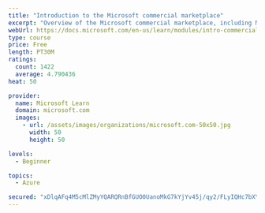```yaml
---
title: "Introduction to the Microsoft commercial marketplace"
excerpt: "Overview of the Microsoft commercial marketplace, including Microsoft AppSource, Azure Marketplace, offer types, and Marketplace Rewards"
webUrl: https://docs.microsoft.com/en-us/learn/modules/intro-commercial-marketplace/
type: course
price: Free
length: PT30M
ratings:
  count: 1422
  average: 4.790436
heat: 50

provider:
  name: Microsoft Learn
  domain: microsoft.com
  images:
    - url: /assets/images/organizations/microsoft.com-50x50.jpg
      width: 50
      height: 50

levels:
  - Beginner

topics:
  - Azure

secured: "xDlqAFq4M5cMlZMyYQARQRnBfGUO0UanoMkG7kYjYv45j/qy2/FLyIQHc7bXYUxDEZuMZB64sFPw3C11aLHLA1euJ/0aNj1UbS5vrsO9jf0wY9SkurbrVlMxQeqZq88+DGoGe9qCKot3wqclZDSqQ4GXwzDeq4hAUh5EnClEx4N/KNqcyybBVoMTVRQuyhlw9mU2m7EZiEdm8o4e6gl0MIeYm33sHJNQIaKeXsYQi4rsMO16ZTElDT/pXGoj3V7cOR2FAmuu88DtpOwuISkxUWUYkHFS+3QHCG4mSRAwuHFYOc0W4k93sW2c1cjmtBCyBwKR+9QHDyNHsW9M991UVLsoS8GAYVOubkk0iX0d2S0M4Yjezwpckikd7YkwcoJoGgMYYb73+YVmZ1G0uEtXAgfUTSaISCaGtb11JY5ovsE=;YWrOdxpGxfiOypZv0a0Hhg=="
---
```


